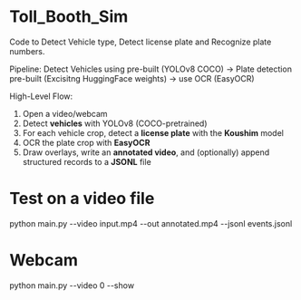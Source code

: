 # Toll_Booth_Sim

Code to Detect Vehicle type, Detect license plate and Recognize plate numbers.

Pipeline: Detect Vehicles using pre-built (YOLOv8 COCO) -> Plate detection pre-built (Excisitng HuggingFace weights) -> use OCR (EasyOCR)

High-Level Flow:
1. Open a video/webcam
2. Detect **vehicles** with YOLOv8 (COCO-pretrained)
3. For each vehicle crop, detect a **license plate** with the **Koushim** model
4. OCR the plate crop with **EasyOCR**
5. Draw overlays, write an **annotated video**, and (optionally) append structured records to a **JSONL** file

# Test on a video file
python main.py --video input.mp4 --out annotated.mp4 --jsonl events.jsonl

# Webcam
python main.py --video 0 --show
